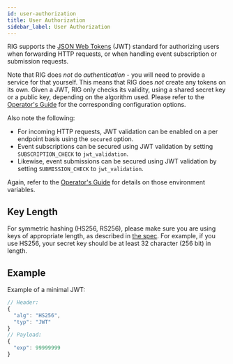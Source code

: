 ```yaml
---
id: user-authorization
title: User Authorization
sidebar_label: User Authorization
---
```


RIG supports the [JSON Web Tokens](https://jwt.io/) (JWT) standard for authorizing users when forwarding HTTP requests, or when handling event subscription or submission requests.

Note that RIG does _not_ do _authentication_ - you will need to provide a service for that yourself. This means that RIG does _not_ create any tokens on its own. Given a JWT, RIG only checks its validity, using a shared secret key or a public key, depending on the algorithm used. Please refer to the [Operator's Guide](rig-ops-guide) for the corresponding configuration options.

Also note the following:

- For incoming HTTP requests, JWT validation can be enabled on a per endpoint basis using the `secured` option.
- Event subscriptions can be secured using JWT validation by setting `SUBSCRIPTION_CHECK` to `jwt_validation`.
- Likewise, event submissions can be secured using JWT validation by setting `SUBMISSION_CHECK` to `jwt_validation`.

Again, refer to the [Operator's Guide](rig-ops-guide) for details on those environment variables.

## Key Length

For symmetric hashing (HS256, RS256), please make sure you are using keys of appropriate length, as described in [the spec](https://tools.ietf.org/html/rfc7518#section-3.2). For example, if you use HS256, your secret key should be at least 32 character (256 bit) in length.

## Example

Example of a minimal JWT:

```javascript
// Header:
{
  "alg": "HS256",
  "typ": "JWT"
}
// Payload:
{
  "exp": 99999999
}
```
